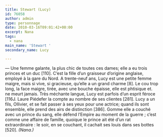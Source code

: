 ```yaml
---
title: Stewart (Lucy)
id: 76058
author: admin
type: personnage
date: 2010-03-16T09:01:42+00:00
excerpt: Nana
tags:
  - nana
main_name: 'Stewart '
secondary_name: Lucy

---
```

— Une femme galante, la plus chic de toutes ces dames; elle a eu trois princes et un duc [110]. C&rsquo;est la fille d&rsquo;un graisseur d&rsquo;origine anglaise, employé à la gare du Nord. A trente-neuf ans, Lucy est une petite femme maigre, mais si vive, si gracieuse, qu&rsquo;elle a un grand charme [8]. Le cou trop long, la face maigre, tirée, avec une bouche épaisse, elle est phtisique et. ne meurt jamais. Très méchante langue, Lucy est parfois d&rsquo;un esprit féroce [116J. Laure Piédefer la compte au nombre de ses clientes [281]. Lucy a un fils, Ollivier, et se fait passer à ses yeux pour une actrice; quand ils sont ensemble, elle prend des airs de distinction [386]. Gomme elle a couché avec un prince du sang, elle défend l&rsquo;Empire au moment de la guerre ; c&rsquo;est comme une affaire de famille, quoique le prince ait été d&rsquo;un rat extraordinaire : le soir, en se couchant, il cachait ses louis dans ses bottes [520]. _(Nana.)_